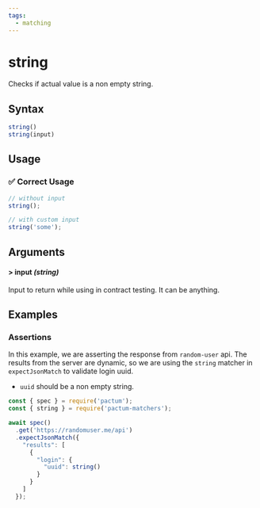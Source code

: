 ```yaml
---
tags:
  - matching
---
```


# string

Checks if actual value is a non empty string.

## Syntax

```js
string()
string(input)
```

## Usage

### ✅  Correct Usage

```js
// without input
string();
```

```js
// with custom input
string('some');
```

## Arguments

#### > input *(string)*

Input to return while using in contract testing. It can be anything.


## Examples

### Assertions

In this example, we are asserting the response from `random-user` api. The results from the server are dynamic, so we are using the `string` matcher in `expectJsonMatch` to validate login uuid.

- `uuid` should be a non empty string.


```js
const { spec } = require('pactum');
const { string } = require('pactum-matchers');

await spec()
  .get('https://randomuser.me/api')
  .expectJsonMatch({
    "results": [
      {
        "login": {
          "uuid": string()
        }
      }
    ]
  });
```